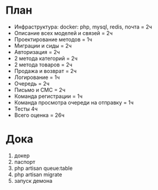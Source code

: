 # План
* Инфраструктура: docker: php, mysql, redis, почта = 2ч
* Описание всех моделей и связей = 2ч
* Проектирование методов = 1ч
* Миграции и сиды = 2ч
* Авторизация = 2ч
* 2 метода категорий = 2ч 
* 2 метода товаров = 2ч
* Продажа и возврат = 2ч
* Логирование = 1ч
* Очередь = 2ч
* Письмо и СМС = 2ч
* Команда регистрации = 1ч
* Команда просмотра очереди на отправку = 1ч
* Тесты 4ч
* Всего оценка = 26ч


# Дока
1. докер
2. паспорт
3. php artisan queue:table
4. php artisan migrate
5. запуск демона